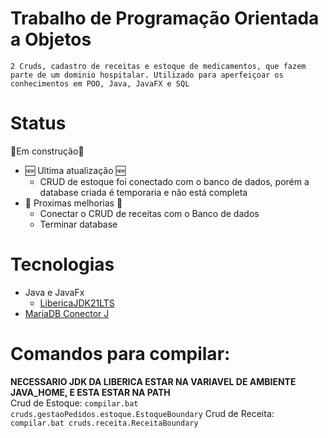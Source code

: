 # Trabalho de Programação Orientada a Objetos
`2 Cruds, cadastro de receitas e estoque de medicamentos, que fazem parte de um dominio hospitalar. Utilizado para aperfeiçoar os conhecimentos em POO, Java, JavaFX e SQL`

# Status
🚧Em construção🚧
- 🆕 Ultima atualização 🆕
  - CRUD de estoque foi conectado com o banco de dados, porém a database criada é temporaria e não está completa
- 🚧 Proximas melhorias 🚧
  - Conectar o CRUD de receitas com o Banco de dados
  - Terminar database
 
# Tecnologias
- Java e JavaFx
  - [LibericaJDK21LTS](https://bell-sw.com/pages/downloads/#jdk-21-lts)
- [MariaDB Conector J](https://mariadb.com/kb/en/about-mariadb-connector-j/)
  
# Comandos para compilar:
  **NECESSARIO JDK DA LIBERICA ESTAR NA VARIAVEL DE AMBIENTE JAVA_HOME, E ESTA ESTAR NA PATH**<br>
  Crud de Estoque:
  `compilar.bat cruds.gestaoPedidos.estoque.EstoqueBoundary`
  Crud de Receita:
  `compilar.bat cruds.receita.ReceitaBoundary`
